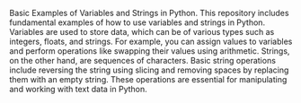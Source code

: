 Basic Examples of Variables and Strings in Python.
This repository includes fundamental examples of how to use variables and strings in Python. Variables are used to store data, which can be of various types such as integers,
floats, and strings. For example, you can assign values to variables and perform operations like swapping their values using arithmetic. Strings, on the other hand, are 
sequences of characters. Basic string operations include reversing the string using slicing and removing spaces by replacing them with an empty string. These operations 
are essential for manipulating and working with text data in Python.
